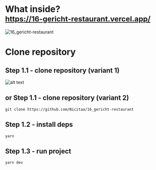 # What inside? <br/> <sub> https://16-gericht-restaurant.vercel.app/ </sub>

![16_gericht-restaurant](https://i.imgur.com/HLihsxP.png)

# Clone repository

## Step 1.1 - clone repository (variant 1)

![alt text](https://i.imgur.com/9KSgjaN.png)

## or Step 1.1 - clone repository (variant 2)

```
git clone https://github.com/Nicitaa/16_gericht-restaurant
```

## Step 1.2 - install deps

```
yarn
```

## Step 1.3 - run project

```
yarn dev
```
